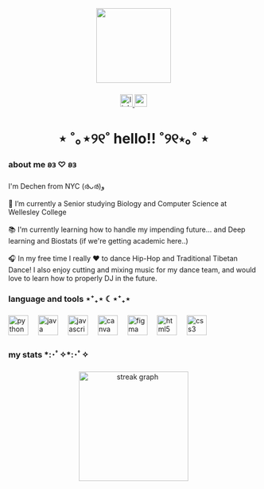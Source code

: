 <!--
**dechendb/dechendb** is a ✨ _special_ ✨ repository because its `README.md` (this file) appears on your GitHub profile.

Here are some ideas to get you started:

- 🔭 I’m currently working on ...
- 🌱 I’m currently learning ...
- 👯 I’m looking to collaborate on ...
- 🤔 I’m looking for help with ...
- 💬 Ask me about ...
- 📫 How to reach me: ...
- 😄 Pronouns: ...
- ⚡ Fun fact: ...
-->

<div align="center">
  <img height="150" src="https://github.com/user-attachments/assets/3bb5bea5-9afb-48d5-a431-6a3ca90e8ec3"  />
</div>

###

<div align="center">
  <a href="https://www.linkedin.com/in/dechen-bhuming/" target="blank"> 
    <img src="https://img.shields.io/static/v1?message=LinkedIn&logo=linkedin&label=&color=0077B5&logoColor=white&labelColor=&style=for-the-badge" height="25" alt="linkedin logo"  /> </a>
  <a href="mailto:db109@wellesley.edu, db109@wellesley.edu?subject=Connecting!">
  <img src="https://img.shields.io/static/v1?message=Gmail&logo=gmail&label=&color=D14836&logoColor=white&labelColor=&style=for-the-badge" height="25" alt="gmail logo"  />
    </a>
</div>

###

<h1 align="center">⋆ ˚｡⋆୨୧˚ hello!! ˚୨୧⋆｡˚ ⋆</h1>

###

<h3 align="left">about me    𐐪𐑂 ♡ 𐐪𐑂</h3>

###

<p align="left">I'm Dechen from NYC  (ര̀ᴗര́)و<br><br>🧬 I’m currently a Senior studying  Biology and Computer Science at Wellesley College<br><br>📚 I'm currently learning how to handle my impending future... and Deep learning and Biostats (if we're getting academic here..)<br><br>🎧 In my free time I really ♥ to dance Hip-Hop and Traditional Tibetan Dance! I also enjoy cutting and mixing music for my dance team, and would love to learn how to properly DJ in the future.</p>

###

<h3 align="left">language and tools ⋆⁺₊⋆ ☾⋆⁺₊⋆</h3>

###

<div align="left">
  <img src="https://cdn.jsdelivr.net/gh/devicons/devicon/icons/python/python-original.svg" height="40" alt="python logo"  />
  <img width="12" />
  <img src="https://cdn.jsdelivr.net/gh/devicons/devicon/icons/java/java-original.svg" height="40" alt="java logo"  />
  <img width="12" />
  <img src="https://cdn.jsdelivr.net/gh/devicons/devicon/icons/javascript/javascript-original.svg" height="40" alt="javascript logo"  />
  <img width="12" />
  <img src="https://cdn.jsdelivr.net/gh/devicons/devicon/icons/canva/canva-original.svg" height="40" alt="canva logo"  />
  <img width="12" />
  <img src="https://cdn.jsdelivr.net/gh/devicons/devicon/icons/figma/figma-original.svg" height="40" alt="figma logo"  />
  <img width="12" />
  <img src="https://cdn.jsdelivr.net/gh/devicons/devicon/icons/html5/html5-original.svg" height="40" alt="html5 logo"  />
  <img width="12" />
  <img src="https://cdn.jsdelivr.net/gh/devicons/devicon/icons/css3/css3-original.svg" height="40" alt="css3 logo"  />
</div>

###

<h3 align="left">my stats  *:･ﾟ✧*:･ﾟ✧</h3>

###

<div align="center">
  <img src="https://streak-stats.demolab.com?user=dechendb&locale=en&mode=daily&theme=dark&hide_border=false&border_radius=5&order=3" height="220" alt="streak graph"  />
</div>

###
